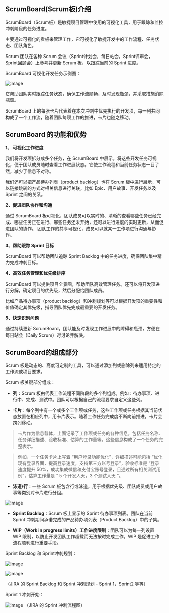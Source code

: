 ## ScrumBoard(Scrum板)介绍

ScrumBoard（Scrum板）是敏捷项目管理中使用的可视化工具，用于跟踪和监控冲刺阶段的任务进度。

主要通过可视化的看板来管理工作，它可视化了敏捷开发中的工作流程、任务状态、团队角色。

Scrum 团队在各种 Scrum 会议（Sprint计划会，每日站会，Sprint评审会，Sprint回顾会）上参考并更新 Scrum 板，以跟踪当前的 Sprint 进度。

ScrumBoard 可视化开发任务示例图：

![image](https://github.com/user-attachments/assets/9d0f5892-4ad2-474e-9fbe-f645c8c73ced)

它帮助团队实时跟踪任务状态，确保工作流顺畅，及时发现瓶颈，并采取措施消除瓶颈。

ScrumBoard 上的每张卡片代表着在本次冲刺中优先执行的开发项，每一列共同构成了一个工作流，随着团队每项工作的推进，卡片也随之移动。

## ScrumBoard 的功能和优势

**1、 可视化工作进度**

我们将开发项拆分成多个任务，在 ScrumBoard 中展示，将这些开发任务可视化，便于团队成员随时查看工作进展状态。它使工作流程和当前任务状态一目了然，减少了信息不对称。

我们还可以把产品待办列表（product backlog）也在 Scrum 板中进行展示，可以链接跳转的方式对相关信息进行关联，比如 Epic、用户故事、开发任务以及 Sprint 之间的关系。

**2、促进团队协作和沟通**

通过 ScrumBoard 板可视化，团队成员可以实时的、清晰的查看哪些任务已经完成、哪些任务正在进行、哪些任务还未开始，还可以进行进度的实时更新，从而促进团队的协作。
团队工作的共享可视化，成员可以就某一工作项进行沟通与协作。

**3、帮助跟踪 Sprint 目标**

ScrumBoard 可以帮助团队追踪 Sprint Backlog 中的任务进度，确保团队集中精力完成冲刺目标。

**4、高效任务管理和优先级排序**

ScrumBoard 可以提供项目全景图，帮助团队高效管理任务。还可以将开发项进行分解，确定项目的优先级，然后分配给团队成员。

比如产品待办事项（product backlog）和冲刺规划等可以根据开发项的重要性和价值确定其优先级，指导团队优先完成最重要的开发任务。

**5、快速识别问题**

通过持续更新 ScrumBoard，团队能及时发现工作进展中的障碍和瓶颈，方便在 每日站会（Daily Scrum）时讨论并解决。

## ScrumBoard的组成部分

Scrum 板是动态的、高度可定制的工具，可以通过添加列或删除列来适用特定的工作流或项目要求。

Scrum 板关键部分组成：

- **列**：Scrum 板由代表工作流程不同阶段的多个列组成。例如：待办事项、进行中、完成、测试中。团队可以根据自己的流程要求自定义这些列。

- **卡片**：每个列中有一个或多个工作项或任务，这些工作项或任务根据其当前状态放置在相应列中，用卡片表示。随着工作任务完成度不断向前推进，卡片会跨列移动。

> 卡片作为信息载体，上面记录了工作项或任务的各种信息，包括任务名称、任务详细描述、验收标准、估算的工作量等。这些信息构成了一个任务的完整表示。

> 例如，一个任务卡片上写着 “用户登录功能优化”，详细描述可能包括 “优化现有登录界面，提高登录速度，支持第三方账号登录”，验收标准是 “登录速度提升 50%，成功集成微信和支付宝账号登录，且通过所有相关测试用例”，估算工作量是 “ 5 个开发人天，3 个测试人天 ”。

- **泳道/行**：一些 Scrum 板包含行或泳道，用于根据优先级、团队成员或用户故事等类别对卡片进行分组。

![image](https://github.com/user-attachments/assets/0e6a2097-6c28-480e-abec-e41f62c496a8)

- **Sprint Backlog**：Scrum 板上显示的 Sprint 待办事项列表。团队在当前 Sprint 冲刺期间承诺完成的产品待办项列表（Product Backlog）中的子集。

- **WIP（Work in progress limits）工作进度限制**：团队可以为每一列设置 WIP 限制，以防止开发团队工作超载而无法按时完成工作。WIP 是促进工作流程顺利进行重要手段。

Sprint Backlog 和 Sprint冲刺规划：

![image](https://github.com/user-attachments/assets/be715eb5-6e8f-4590-8259-50a6112ecf70)

![image](https://github.com/user-attachments/assets/d5a46461-1a51-471e-b5c0-935aa7bc2502)

（JIRA 的 Sprint Backlog 和 Sprint 冲刺规划 - Sprint 1，Sprint2 等等）

Sprint 1 冲刺开始：

![image](https://github.com/user-attachments/assets/f41f9c2c-3e2c-4ea0-aa68-2946289cbe2f)
（JIRA 的 Sprint 冲刺流程图）

